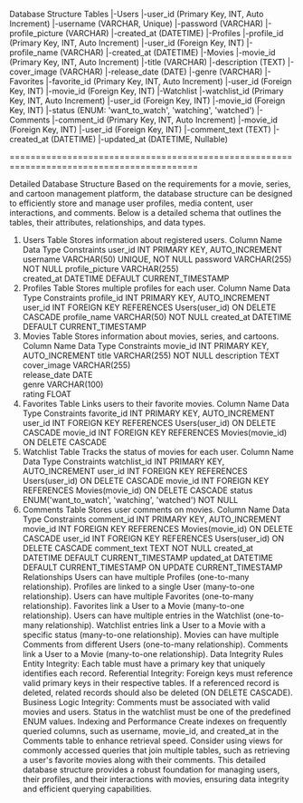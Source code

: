 Database Structure
Tables
|-Users
    |-user_id (Primary Key, INT, Auto Increment)
    |-username (VARCHAR, Unique)
    |-password (VARCHAR)
    |-profile_picture (VARCHAR)
    |-created_at (DATETIME)
|-Profiles
    |-profile_id (Primary Key, INT, Auto Increment)
    |-user_id (Foreign Key, INT)
    |-profile_name (VARCHAR)
    |-created_at (DATETIME)
|-Movies
    |-movie_id (Primary Key, INT, Auto Increment)
    |-title (VARCHAR)
    |-description (TEXT)
    |-cover_image (VARCHAR)
    |-release_date (DATE)
    |-genre (VARCHAR)
|-Favorites
    |-favorite_id (Primary Key, INT, Auto Increment)
    |-user_id (Foreign Key, INT)
    |-movie_id (Foreign Key, INT)
|-Watchlist
    |-watchlist_id (Primary Key, INT, Auto Increment)
    |-user_id (Foreign Key, INT)
    |-movie_id (Foreign Key, INT)
    |-status (ENUM: 'want_to_watch', 'watching', 'watched')
|-Comments
    |-comment_id (Primary Key, INT, Auto Increment)
    |-movie_id (Foreign Key, INT)
    |-user_id (Foreign Key, INT)
    |-comment_text (TEXT)
    |-created_at (DATETIME)
    |-updated_at (DATETIME, Nullable)
	
==========================================================================================

Detailed Database Structure
Based on the requirements for a movie, series, and cartoon management platform, the database structure can be designed to efficiently store and manage user profiles, media content, user interactions, and comments. Below is a detailed schema that outlines the tables, their attributes, relationships, and data types.
1. Users Table
Stores information about registered users.
Column Name	Data Type	Constraints
user_id	INT	PRIMARY KEY, AUTO_INCREMENT
username	VARCHAR(50)	UNIQUE, NOT NULL
password	VARCHAR(255)	NOT NULL
profile_picture	VARCHAR(255)	
created_at	DATETIME	DEFAULT CURRENT_TIMESTAMP
2. Profiles Table
Stores multiple profiles for each user.
Column Name	Data Type	Constraints
profile_id	INT	PRIMARY KEY, AUTO_INCREMENT
user_id	INT	FOREIGN KEY REFERENCES Users(user_id) ON DELETE CASCADE
profile_name	VARCHAR(50)	NOT NULL
created_at	DATETIME	DEFAULT CURRENT_TIMESTAMP
3. Movies Table
Stores information about movies, series, and cartoons.
Column Name	Data Type	Constraints
movie_id	INT	PRIMARY KEY, AUTO_INCREMENT
title	VARCHAR(255)	NOT NULL
description	TEXT	
cover_image	VARCHAR(255)	
release_date	DATE	
genre	VARCHAR(100)	
rating	FLOAT	
4. Favorites Table
Links users to their favorite movies.
Column Name	Data Type	Constraints
favorite_id	INT	PRIMARY KEY, AUTO_INCREMENT
user_id	INT	FOREIGN KEY REFERENCES Users(user_id) ON DELETE CASCADE
movie_id	INT	FOREIGN KEY REFERENCES Movies(movie_id) ON DELETE CASCADE
5. Watchlist Table
Tracks the status of movies for each user.
Column Name	Data Type	Constraints
watchlist_id	INT	PRIMARY KEY, AUTO_INCREMENT
user_id	INT	FOREIGN KEY REFERENCES Users(user_id) ON DELETE CASCADE
movie_id	INT	FOREIGN KEY REFERENCES Movies(movie_id) ON DELETE CASCADE
status	ENUM('want_to_watch', 'watching', 'watched')	NOT NULL
6. Comments Table
Stores user comments on movies.
Column Name	Data Type	Constraints
comment_id	INT	PRIMARY KEY, AUTO_INCREMENT
movie_id	INT	FOREIGN KEY REFERENCES Movies(movie_id) ON DELETE CASCADE
user_id	INT	FOREIGN KEY REFERENCES Users(user_id) ON DELETE CASCADE
comment_text	TEXT	NOT NULL
created_at	DATETIME	DEFAULT CURRENT_TIMESTAMP
updated_at	DATETIME	DEFAULT CURRENT_TIMESTAMP ON UPDATE CURRENT_TIMESTAMP
Relationships
Users can have multiple Profiles (one-to-many relationship).
Profiles are linked to a single User (many-to-one relationship).
Users can have multiple Favorites (one-to-many relationship).
Favorites link a User to a Movie (many-to-one relationship).
Users can have multiple entries in the Watchlist (one-to-many relationship).
Watchlist entries link a User to a Movie with a specific status (many-to-one relationship).
Movies can have multiple Comments from different Users (one-to-many relationship).
Comments link a User to a Movie (many-to-one relationship).
Data Integrity Rules
Entity Integrity: Each table must have a primary key that uniquely identifies each record.
Referential Integrity: Foreign keys must reference valid primary keys in their respective tables. If a referenced record is deleted, related records should also be deleted (ON DELETE CASCADE).
Business Logic Integrity: Comments must be associated with valid movies and users. Status in the watchlist must be one of the predefined ENUM values.
Indexing and Performance
Create indexes on frequently queried columns, such as username, movie_id, and created_at in the Comments table to enhance retrieval speed.
Consider using views for commonly accessed queries that join multiple tables, such as retrieving a user's favorite movies along with their comments.
This detailed database structure provides a robust foundation for managing users, their profiles, and their interactions with movies, ensuring data integrity and efficient querying capabilities.